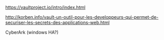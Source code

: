 https://vaultproject.io/intro/index.html

http://korben.info/vault-un-outil-pour-les-developpeurs-qui-permet-de-securiser-les-secrets-des-applications-web.html

CyberArk (windows HA?)